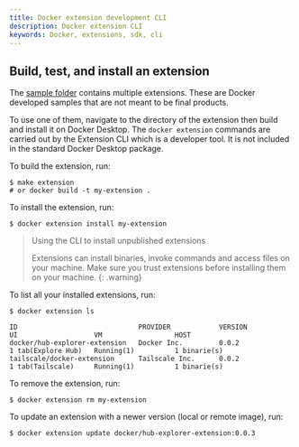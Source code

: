 ```yaml
---
title: Docker extension development CLI
description: Docker extension CLI
keywords: Docker, extensions, sdk, cli
---
```


## Build, test, and install an extension

The [sample folder](https://github.com/docker/extensions-sdk/tree/main/samples) contains multiple extensions.
These are Docker developed samples that are not meant to be final products.

To use one of them, navigate to the directory of the extension then build and install it on Docker Desktop.
The `docker extension` commands are carried out by the Extension CLI which is a developer tool. It is not included in the standard Docker Desktop package.

To build the extension, run:

```console
$ make extension
# or docker build -t my-extension .
```

To install the extension, run:

```console
$ docker extension install my-extension
```

> Using the CLI to install unpublished extensions
>
> Extensions can install binaries, invoke commands and access files on your machine. Make sure you trust extensions before installing them on your machine.
> {: .warning}

To list all your installed extensions, run:

```console
$ docker extension ls

ID                              PROVIDER            VERSION             UI                   VM                  HOST
docker/hub-explorer-extension   Docker Inc.         0.0.2               1 tab(Explore Hub)   Running(1)          1 binarie(s)
tailscale/docker-extension      Tailscale Inc.      0.0.2               1 tab(Tailscale)     Running(1)          1 binarie(s)
```

To remove the extension, run:

```console
$ docker extension rm my-extension
```

To update an extension with a newer version (local or remote image), run:

```console
$ docker extension update docker/hub-explorer-extension:0.0.3
```

